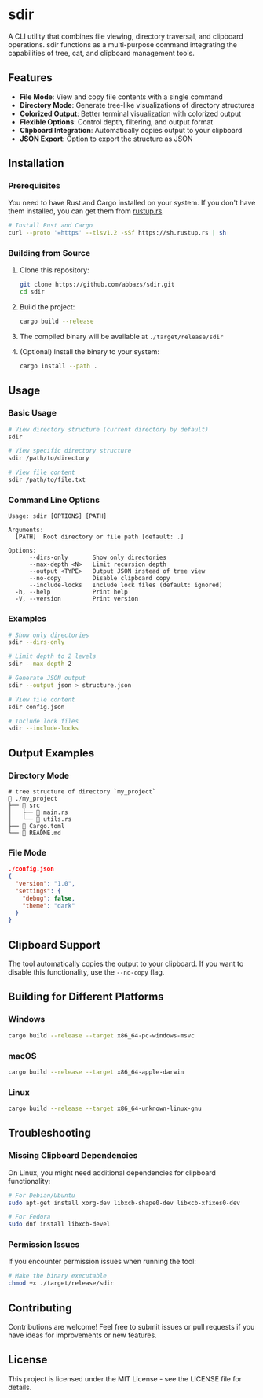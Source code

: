 # sdir

A CLI utility that combines file viewing, directory traversal, and clipboard operations. sdir functions as a multi-purpose command integrating the capabilities of tree, cat, and clipboard management tools.

## Features

- **File Mode**: View and copy file contents with a single command
- **Directory Mode**: Generate tree-like visualizations of directory structures
- **Colorized Output**: Better terminal visualization with colorized output
- **Flexible Options**: Control depth, filtering, and output format
- **Clipboard Integration**: Automatically copies output to your clipboard
- **JSON Export**: Option to export the structure as JSON

## Installation

### Prerequisites

You need to have Rust and Cargo installed on your system. If you don't have them installed, you can get them from [rustup.rs](https://rustup.rs/).

```bash
# Install Rust and Cargo
curl --proto '=https' --tlsv1.2 -sSf https://sh.rustup.rs | sh
```

### Building from Source

1. Clone this repository:

    ```bash
    git clone https://github.com/abbazs/sdir.git
    cd sdir
    ```

2. Build the project:

    ```bash
    cargo build --release
    ```

3. The compiled binary will be available at `./target/release/sdir`

4. (Optional) Install the binary to your system:

    ```bash
    cargo install --path .
    ```

## Usage

### Basic Usage

```bash
# View directory structure (current directory by default)
sdir

# View specific directory structure
sdir /path/to/directory

# View file content
sdir /path/to/file.txt
```

### Command Line Options

```text
Usage: sdir [OPTIONS] [PATH]

Arguments:
  [PATH]  Root directory or file path [default: .]

Options:
      --dirs-only       Show only directories
      --max-depth <N>   Limit recursion depth
      --output <TYPE>   Output JSON instead of tree view
      --no-copy         Disable clipboard copy
      --include-locks   Include lock files (default: ignored)
  -h, --help            Print help
  -V, --version         Print version
```

### Examples

```bash
# Show only directories
sdir --dirs-only

# Limit depth to 2 levels
sdir --max-depth 2

# Generate JSON output
sdir --output json > structure.json

# View file content
sdir config.json

# Include lock files
sdir --include-locks
```

## Output Examples

### Directory Mode

```text
# tree structure of directory `my_project`
📁 ./my_project
├── 📁 src
│   ├── 📄 main.rs
│   └── 📄 utils.rs
├── 📄 Cargo.toml
└── 📄 README.md
```

### File Mode

```json
./config.json
{
  "version": "1.0",
  "settings": {
    "debug": false,
    "theme": "dark"
  }
}
```

## Clipboard Support

The tool automatically copies the output to your clipboard. If you want to disable this functionality, use the `--no-copy` flag.

## Building for Different Platforms

### Windows

```bash
cargo build --release --target x86_64-pc-windows-msvc
```

### macOS

```bash
cargo build --release --target x86_64-apple-darwin
```

### Linux

```bash
cargo build --release --target x86_64-unknown-linux-gnu
```

## Troubleshooting

### Missing Clipboard Dependencies

On Linux, you might need additional dependencies for clipboard functionality:

```bash
# For Debian/Ubuntu
sudo apt-get install xorg-dev libxcb-shape0-dev libxcb-xfixes0-dev

# For Fedora
sudo dnf install libxcb-devel
```

### Permission Issues

If you encounter permission issues when running the tool:

```bash
# Make the binary executable
chmod +x ./target/release/sdir
```

## Contributing

Contributions are welcome! Feel free to submit issues or pull requests if you have ideas for improvements or new features.

## License

This project is licensed under the MIT License - see the LICENSE file for details.

